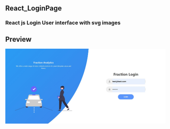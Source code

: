 ## React_LoginPage

### React js Login User interface with svg images

## Preview 

![Screenshot](Preview.jpg)